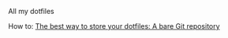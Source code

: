 All my dotfiles

How to: [The best way to store your dotfiles: A bare Git repository](https://www.atlassian.com/git/tutorials/dotfiles)
